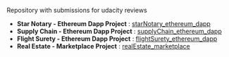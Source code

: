 Repository with submissions for udacity reviews

- **Star Notary - Ethereum Dapp Project** : [starNotary_ethereum_dapp](./starNotary_ethereum_dapp)
- **Supply Chain - Ethereum Dapp Project** : [supplyChain_ethereum_dapp](./supplyChain_ethereum_dapp)
- **Flight Surety - Ethereum Dapp Project** : [flightSurety_ethereum_dapp](./flightSurety_ethereum_dapp)
- **Real Estate - Marketplace Project** : [realEstate_marketplace](./realEstate_marketplace)
